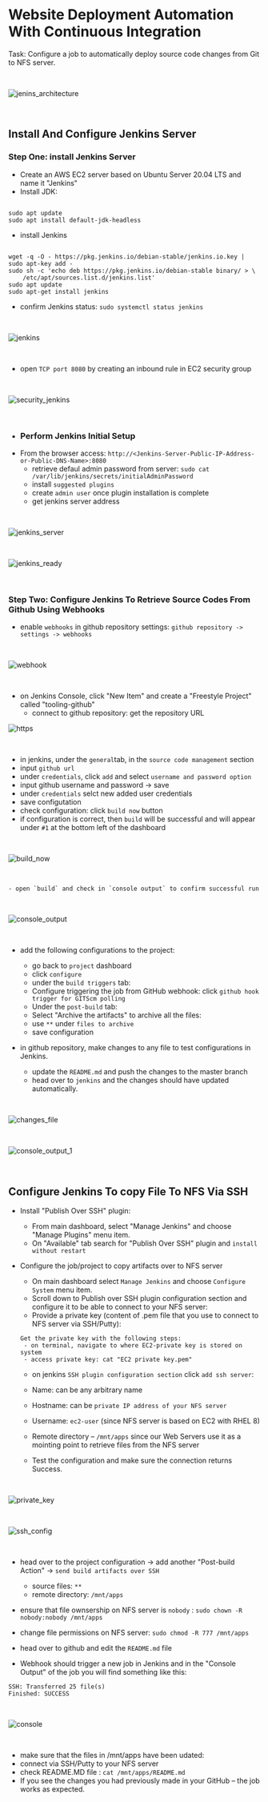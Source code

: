 # Website Deployment Automation With Continuous Integration

Task: Configure a job to automatically deploy source code changes from Git to NFS server.

<br>

![jenins_architecture](https://user-images.githubusercontent.com/92983658/185145169-c767dad0-02e8-4033-b09f-d573b279049b.png)

<br>

## Install And Configure Jenkins Server
### Step One: install Jenkins Server
- Create an AWS EC2 server based on Ubuntu Server 20.04 LTS and name it "Jenkins"
- Install JDK:
```

sudo apt update
sudo apt install default-jdk-headless

```
- install Jenkins
```

wget -q -O - https://pkg.jenkins.io/debian-stable/jenkins.io.key | sudo apt-key add -
sudo sh -c 'echo deb https://pkg.jenkins.io/debian-stable binary/ > \
    /etc/apt/sources.list.d/jenkins.list'
sudo apt update
sudo apt-get install jenkins

```
- confirm Jenkins status: `sudo systemctl status jenkins`

<br>

![jenkins](https://user-images.githubusercontent.com/92983658/185379910-3c24b4e5-2ca0-4e31-91f3-f49f4ba37887.png)

<br>

- open `TCP port 8080` by creating an inbound rule in EC2 security group

<br>

![security_jenkins](https://user-images.githubusercontent.com/92983658/185380649-d47dc6c4-cdd6-48ff-9236-1288a0e26385.png)

<br>

- ### Perform Jenkins Initial Setup
- From the browser access: `http://<Jenkins-Server-Public-IP-Address-or-Public-DNS-Name>:8080`
  - retrieve defaul admin password from server: `sudo cat /var/lib/jenkins/secrets/initialAdminPassword`
  - install `suggested plugins`
  - create `admin user` once plugin installation is complete
  - get jenkins server address

<br>

![jenkins_server](https://user-images.githubusercontent.com/92983658/185386534-6cc7297b-73f4-444c-abe7-2fce0c8c98f9.png)

<br>

![jenkins_ready](https://user-images.githubusercontent.com/92983658/185386683-27e1c008-9b35-449c-8566-b27ce7a20296.png)

<br>

### Step Two: Configure Jenkins To Retrieve Source Codes From Github Using Webhooks

- enable `webhooks` in github repository settings: `github repository -> settings -> webhooks`

<br>

![webhook](https://user-images.githubusercontent.com/92983658/185939093-8560742f-6162-4c5a-8b44-91eba9bcdd2b.png)

<br>

- on Jenkins Console, click "New Item" and create a "Freestyle Project" called "tooling-github"
    - connect to github repository: get the repository URL
    
![https](https://user-images.githubusercontent.com/92983658/185390017-96390495-f6f4-47fe-bd73-3494d06cf277.png)

<br>

 - in jenkins, under the `general`tab, in the `source code management` section
 - input `github url`
 - under `credentials`, click `add` and select `username and password option`
 - input github username and password -> save
 - under `credentials` selct new added user credentials
 - save configutation
 - check configuration: click `build now` button
 - if configuration is correct, then `build` will be successful and will appear under `#1` at the bottom left of the dashboard
   
 <br>
 
 ![build_now](https://user-images.githubusercontent.com/92983658/185391629-826a2cba-39be-49d9-9e30-f0ae65450f2d.png)

<br>

    - open `build` and check in `console output` to confirm successful run
 
 <br>
 
![console_output](https://user-images.githubusercontent.com/92983658/185391965-d8175c4a-ee6a-4728-92c6-805f748999e6.png)

<br>

- add the following configurations to the project:
    - go back to `project` dashboard
    - click `configure`
    - under the `build triggers` tab:
     - Configure triggering the job from GitHub webhook: click `github hook trigger for GITScm polling`
    - Under the `post-build` tab: 
     - Select "Archive the artifacts" to archive all the files:
     - use `**` under `files to archive`
     - save configuration 
 
 - in github repository, make changes to any file to test configurations in Jenkins.
    - update the `README.md` and push the changes to the master branch
    - head over to `jenkins` and the changes should have updated automatically.

<br>

 ![changes_file](https://user-images.githubusercontent.com/92983658/185940025-d03740d7-56f9-45b3-bfbc-070c5ae7ada4.png)

<br>

![console_output_1](https://user-images.githubusercontent.com/92983658/185940041-15fa6605-4c01-4ad9-9a99-a524867601d2.png)

 <br>
 
 
## Configure Jenkins To copy File To NFS Via SSH

- Install "Publish Over SSH" plugin:
  - From main dashboard, select "Manage Jenkins" and choose "Manage Plugins" menu item.
  - On "Available" tab search for "Publish Over SSH" plugin and `install without restart`

- Configure the job/project to copy artifacts over to NFS server
  - On main dashboard select `Manage Jenkins` and choose `Configure System` menu item.
  - Scroll down to Publish over SSH plugin configuration section and configure it to be able to connect to your NFS server:
   - Provide a private key (content of .pem file that you use to connect to NFS server via SSH/Putty): 
   ```
   Get the private key with the following steps:
    - on terminal, navigate to where EC2-private key is stored on system
    - access private key: cat "EC2 private key.pem"
   
   ```
  
  - on jenkins `SSH plugin configuration section` click `add ssh server`:
   - Name: can be any arbitrary name
   - Hostname: can be `private IP address of your NFS server`
   - Username: `ec2-user` (since NFS server is based on EC2 with RHEL 8)
   - Remote directory – `/mnt/apps` since our Web Servers use it as a mointing point to retrieve files from the NFS server
   
  - Test the configuration and make sure the connection returns Success.

<br>

![private_key](https://user-images.githubusercontent.com/92983658/185879366-b84ac88f-f6c9-4f9a-a133-8f11ea9f6416.png)

<br>

![ssh_config](https://user-images.githubusercontent.com/92983658/185879391-3e71a4a5-30e5-4efd-8e27-62cc1f34cb6e.png)

<br>


- head over to the project configuration -> add another "Post-build Action" -> `send build artifacts over SSH`
    - source files: `**`
    - remote directory: `/mnt/apps`
 
- ensure that file ownsership on NFS server is `nobody` : `sudo chown -R nobody:nobody /mnt/apps`
- change file permissions on NFS server: `sudo chmod -R 777 /mnt/apps`

- head over to github and edit the `README.md` file
- Webhook should trigger a new job in Jenkins and in the "Console Output" of the job you will find something like this:
```
SSH: Transferred 25 file(s)
Finished: SUCCESS

```

<br>

![console](https://user-images.githubusercontent.com/92983658/186126836-df0b96d9-cd5d-4157-89d3-77af7714b433.png)

<br>

- make sure that the files in /mnt/apps have been udated:
 - connect via SSH/Putty to your NFS server
 - check README.MD file : `cat /mnt/apps/README.md`
 - If you see the changes you had previously made in your GitHub – the job works as expected.
 
 
